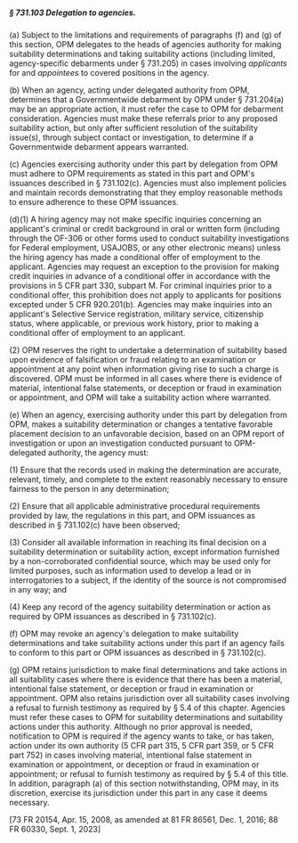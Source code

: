 ##### § 731.103 Delegation to agencies. #####

(a) Subject to the limitations and requirements of paragraphs (f) and (g) of this section, OPM delegates to the heads of agencies authority for making suitability determinations and taking suitability actions (including limited, agency-specific debarments under § 731.205) in cases involving *applicants* for and *appointees* to covered positions in the agency.

(b) When an agency, acting under delegated authority from OPM, determines that a Governmentwide debarment by OPM under § 731.204(a) may be an appropriate action, it must refer the case to OPM for debarment consideration. Agencies must make these referrals prior to any proposed suitability action, but only after sufficient resolution of the suitability issue(s), through subject contact or investigation, to determine if a Governmentwide debarment appears warranted.

(c) Agencies exercising authority under this part by delegation from OPM must adhere to OPM requirements as stated in this part and OPM's issuances described in § 731.102(c). Agencies must also implement policies and maintain records demonstrating that they employ reasonable methods to ensure adherence to these OPM issuances.

(d)(1) A hiring agency may not make specific inquiries concerning an applicant's criminal or credit background in oral or written form (including through the OF-306 or other forms used to conduct suitability investigations for Federal employment, USAJOBS, or any other electronic means) unless the hiring agency has made a conditional offer of employment to the applicant. Agencies may request an exception to the provision for making credit inquiries in advance of a conditional offer in accordance with the provisions in 5 CFR part 330, subpart M. For criminal inquiries prior to a conditional offer, this prohibition does not apply to applicants for positions excepted under 5 CFR 920.201(b). Agencies may make inquiries into an applicant's Selective Service registration, military service, citizenship status, where applicable, or previous work history, prior to making a conditional offer of employment to an applicant.

(2) OPM reserves the right to undertake a determination of suitability based upon evidence of falsification or fraud relating to an examination or appointment at any point when information giving rise to such a charge is discovered. OPM must be informed in all cases where there is evidence of material, intentional false statements, or deception or fraud in examination or appointment, and OPM will take a suitability action where warranted.

(e) When an agency, exercising authority under this part by delegation from OPM, makes a suitability determination or changes a tentative favorable placement decision to an unfavorable decision, based on an OPM report of investigation or upon an investigation conducted pursuant to OPM-delegated authority, the agency must:

(1) Ensure that the records used in making the determination are accurate, relevant, timely, and complete to the extent reasonably necessary to ensure fairness to the person in any determination;

(2) Ensure that all applicable administrative procedural requirements provided by law, the regulations in this part, and OPM issuances as described in § 731.102(c) have been observed;

(3) Consider all available information in reaching its final decision on a suitability determination or suitability action, except information furnished by a non-corroborated confidential source, which may be used only for limited purposes, such as information used to develop a lead or in interrogatories to a subject, if the identity of the source is not compromised in any way; and

(4) Keep any record of the agency suitability determination or action as required by OPM issuances as described in § 731.102(c).

(f) OPM may revoke an agency's delegation to make suitability determinations and take suitability actions under this part if an agency fails to conform to this part or OPM issuances as described in § 731.102(c).

(g) OPM retains jurisdiction to make final determinations and take actions in all suitability cases where there is evidence that there has been a material, intentional false statement, or deception or fraud in examination or appointment. OPM also retains jurisdiction over all suitability cases involving a refusal to furnish testimony as required by § 5.4 of this chapter. Agencies must refer these cases to OPM for suitability determinations and suitability actions under this authority. Although no prior approval is needed, notification to OPM is required if the agency wants to take, or has taken, action under its own authority (5 CFR part 315, 5 CFR part 359, or 5 CFR part 752) in cases involving material, intentional false statement in examination or appointment, or deception or fraud in examination or appointment; or refusal to furnish testimony as required by § 5.4 of this title. In addition, paragraph (a) of this section notwithstanding, OPM may, in its discretion, exercise its jurisdiction under this part in any case it deems necessary.

[73 FR 20154, Apr. 15, 2008, as amended at 81 FR 86561, Dec. 1, 2016; 88 FR 60330, Sept. 1, 2023]